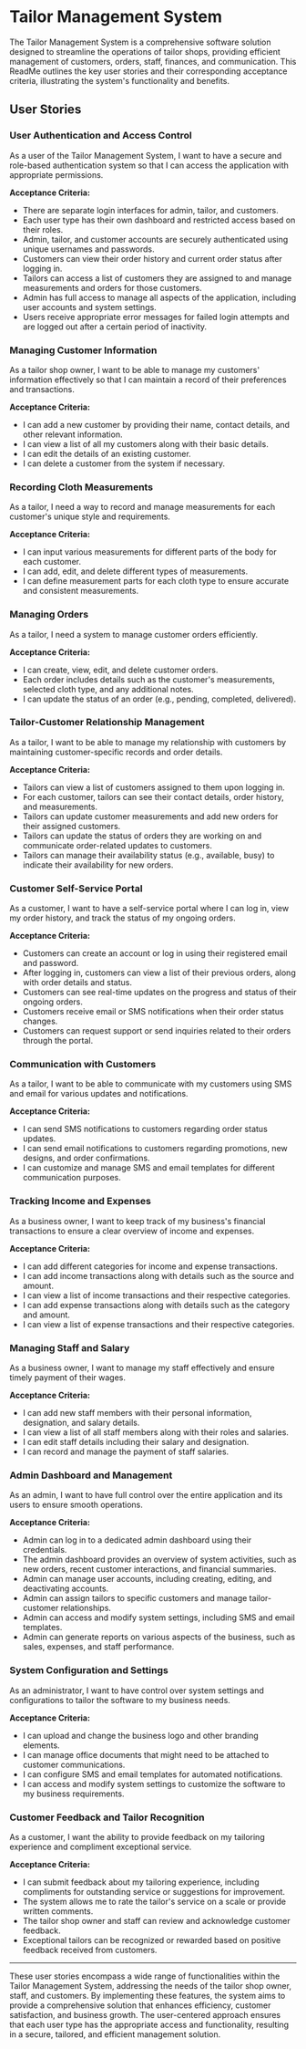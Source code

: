 # Tailor Management System

The Tailor Management System is a comprehensive software solution designed to streamline the operations of tailor shops, providing efficient management of customers, orders, staff, finances, and communication. This ReadMe outlines the key user stories and their corresponding acceptance criteria, illustrating the system's functionality and benefits.

## User Stories

### User Authentication and Access Control

As a user of the Tailor Management System, I want to have a secure and role-based authentication system so that I can access the application with appropriate permissions.

**Acceptance Criteria:**

- There are separate login interfaces for admin, tailor, and customers.
- Each user type has their own dashboard and restricted access based on their roles.
- Admin, tailor, and customer accounts are securely authenticated using unique usernames and passwords.
- Customers can view their order history and current order status after logging in.
- Tailors can access a list of customers they are assigned to and manage measurements and orders for those customers.
- Admin has full access to manage all aspects of the application, including user accounts and system settings.
- Users receive appropriate error messages for failed login attempts and are logged out after a certain period of inactivity.

### Managing Customer Information

As a tailor shop owner, I want to be able to manage my customers' information effectively so that I can maintain a record of their preferences and transactions.

**Acceptance Criteria:**

- I can add a new customer by providing their name, contact details, and other relevant information.
- I can view a list of all my customers along with their basic details.
- I can edit the details of an existing customer.
- I can delete a customer from the system if necessary.

### Recording Cloth Measurements

As a tailor, I need a way to record and manage measurements for each customer's unique style and requirements.

**Acceptance Criteria:**

- I can input various measurements for different parts of the body for each customer.
- I can add, edit, and delete different types of measurements.
- I can define measurement parts for each cloth type to ensure accurate and consistent measurements.

### Managing Orders

As a tailor, I need a system to manage customer orders efficiently.

**Acceptance Criteria:**

- I can create, view, edit, and delete customer orders.
- Each order includes details such as the customer's measurements, selected cloth type, and any additional notes.
- I can update the status of an order (e.g., pending, completed, delivered).

### Tailor-Customer Relationship Management

As a tailor, I want to be able to manage my relationship with customers by maintaining customer-specific records and order details.

**Acceptance Criteria:**

- Tailors can view a list of customers assigned to them upon logging in.
- For each customer, tailors can see their contact details, order history, and measurements.
- Tailors can update customer measurements and add new orders for their assigned customers.
- Tailors can update the status of orders they are working on and communicate order-related updates to customers.
- Tailors can manage their availability status (e.g., available, busy) to indicate their availability for new orders.

### Customer Self-Service Portal

As a customer, I want to have a self-service portal where I can log in, view my order history, and track the status of my ongoing orders.

**Acceptance Criteria:**

- Customers can create an account or log in using their registered email and password.
- After logging in, customers can view a list of their previous orders, along with order details and status.
- Customers can see real-time updates on the progress and status of their ongoing orders.
- Customers receive email or SMS notifications when their order status changes.
- Customers can request support or send inquiries related to their orders through the portal.

### Communication with Customers

As a tailor, I want to be able to communicate with my customers using SMS and email for various updates and notifications.

**Acceptance Criteria:**

- I can send SMS notifications to customers regarding order status updates.
- I can send email notifications to customers regarding promotions, new designs, and order confirmations.
- I can customize and manage SMS and email templates for different communication purposes.

### Tracking Income and Expenses

As a business owner, I want to keep track of my business's financial transactions to ensure a clear overview of income and expenses.

**Acceptance Criteria:**

- I can add different categories for income and expense transactions.
- I can add income transactions along with details such as the source and amount.
- I can view a list of income transactions and their respective categories.
- I can add expense transactions along with details such as the category and amount.
- I can view a list of expense transactions and their respective categories.

### Managing Staff and Salary

As a business owner, I want to manage my staff effectively and ensure timely payment of their wages.

**Acceptance Criteria:**

- I can add new staff members with their personal information, designation, and salary details.
- I can view a list of all staff members along with their roles and salaries.
- I can edit staff details including their salary and designation.
- I can record and manage the payment of staff salaries.

### Admin Dashboard and Management

As an admin, I want to have full control over the entire application and its users to ensure smooth operations.

**Acceptance Criteria:**

- Admin can log in to a dedicated admin dashboard using their credentials.
- The admin dashboard provides an overview of system activities, such as new orders, recent customer interactions, and financial summaries.
- Admin can manage user accounts, including creating, editing, and deactivating accounts.
- Admin can assign tailors to specific customers and manage tailor-customer relationships.
- Admin can access and modify system settings, including SMS and email templates.
- Admin can generate reports on various aspects of the business, such as sales, expenses, and staff performance.

### System Configuration and Settings

As an administrator, I want to have control over system settings and configurations to tailor the software to my business needs.

**Acceptance Criteria:**

- I can upload and change the business logo and other branding elements.
- I can manage office documents that might need to be attached to customer communications.
- I can configure SMS and email templates for automated notifications.
- I can access and modify system settings to customize the software to my business requirements.

### Customer Feedback and Tailor Recognition

As a customer, I want the ability to provide feedback on my tailoring experience and compliment exceptional service.

**Acceptance Criteria:**

- I can submit feedback about my tailoring experience, including compliments for outstanding service or suggestions for improvement.
- The system allows me to rate the tailor's service on a scale or provide written comments.
- The tailor shop owner and staff can review and acknowledge customer feedback.
- Exceptional tailors can be recognized or rewarded based on positive feedback received from customers.

---

These user stories encompass a wide range of functionalities within the Tailor Management System, addressing the needs of the tailor shop owner, staff, and customers. By implementing these features, the system aims to provide a comprehensive solution that enhances efficiency, customer satisfaction, and business growth. The user-centered approach ensures that each user type has the appropriate access and functionality, resulting in a secure, tailored, and efficient management solution.